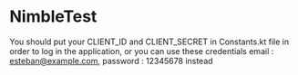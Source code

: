 # NimbleTest

You should put your CLIENT_ID and CLIENT_SECRET in Constants.kt file in order to log in the application, or you can use these credentials email : esteban@example.com, password : 12345678 instead
